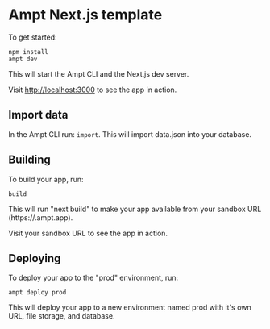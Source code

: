 # Ampt Next.js template

To get started:

```
npm install
ampt dev
```

This will start the Ampt CLI and the Next.js dev server.

Visit [http://localhost:3000](http://localhost:3000) to see the app in action.

## Import data

In the Ampt CLI run: `import`. This will import data.json into your database.

## Building

To build your app, run:

```
build
```

This will run "next build" to make your app available from your sandbox URL (https://<sandboxname>.ampt.app).

Visit your sandbox URL to see the app in action.

## Deploying

To deploy your app to the "prod" environment, run:

```
ampt deploy prod
```

This will deploy your app to a new environment named prod with it's own URL, file storage, and database.
